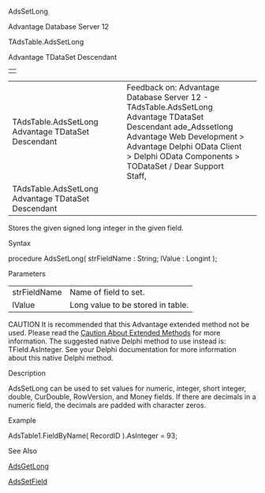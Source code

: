 AdsSetLong




Advantage Database Server 12  

TAdsTable.AdsSetLong

Advantage TDataSet Descendant

|  |
| --- |
|  |

|  |  |  |  |  |
| --- | --- | --- | --- | --- |
| TAdsTable.AdsSetLong  Advantage TDataSet Descendant |  |  | Feedback on: Advantage Database Server 12 - TAdsTable.AdsSetLong Advantage TDataSet Descendant ade\_Adssetlong Advantage Web Development > Advantage Delphi OData Client > Delphi OData Components > TODataSet / Dear Support Staff, |  |
| TAdsTable.AdsSetLong  Advantage TDataSet Descendant |  |  |  |  |

Stores the given signed long integer in the given field.

Syntax

procedure AdsSetLong( strFieldName : String; lValue : Longint );

Parameters

|  |  |
| --- | --- |
| strFieldName | Name of field to set. |
| lValue | Long value to be stored in table. |

CAUTION It is recommended that this Advantage extended method not be used. Please read the [Caution About Extended Methods](ade_caution_about_extended_methods.htm) for more information. The suggested native Delphi method to use instead is: TField.AsInteger. See your Delphi documentation for more information about this native Delphi method.

Description

AdsSetLong can be used to set values for numeric, integer, short integer, double, CurDouble, RowVersion, and Money fields. If there are decimals in a numeric field, the decimals are padded with character zeros.

Example

AdsTable1.FieldByName( RecordID ).AsInteger = 93;

See Also

[AdsGetLong](ade_adsgetlong.htm)

[AdsSetField](ade_adssetfield.htm)